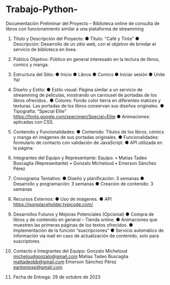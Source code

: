 ﻿# Trabajo-Python-
 Documentación Preliminar del Proyecto – Biblioteca online de consulta de libros con funcionamiento similar a una plataforma de streamming

1. Título y Descripción del Proyecto:
●	  Título: "Café y Tinta"
●	  Descripción: Desarrollo de un sitio web, con el objetivo de brindar el servicio de biblioteca en línea.

2. Público Objetivo:
    Público en general interesado en la lectura de libros, comics y manga.

3. Estructura del Sitio:
●   Inicio
●   Libros
●   Comics
●   Iniciar sesión
●   Unite Ya!

4. Diseño y Estilo:
●   Estilo visual: Página similar a un servicio de streamming de películas, mostrando un carrousel de portadas de los libros ofrecidos..
●   Colores: Fondo color tierra en diferentes matices y texturas. Las portadas de los libros conservan sus diseños originales.
●	  Tipografía: “Special Elite” https://fonts.google.com/specimen/Special+Elite
●   Animaciones: aplicadas con CSS.

5. Contenido y Funcionalidades:
●   Contenido: Títulos de los libros, cómics y manga en imágenes de sus portadas originales.
●   Funcionalidades: formulario de contacto con validación de JavaScript.
●   API utilizada en la página:

6. Integrantes del Equipo y Representante:
    Equipo:
•	  Matias Tadeo Buscaglia (Representante)
•	  Gonzalo Micheloud
•	  Emerson Sánchez Pérez 
 
7. Cronograma Tentativo:
●   Diseño y planificación: 3 semanas
●   Desarrollo y programación: 3 semanas
●   Creación de contenido: 3 semanas

8. Recursos Externos:
●   Uso de imágenes.
●   API https://jsonplaceholder.typicode.com/

9. Desarrollos Futuros y Mejoras Potenciales (Opcional)
●   Compra de libros y de contenido en general – Tienda online.
●   Animaciones que muestren las primeras páginas de los textos ofrecidos.
●	  Implementación de la función “suscripciones”
●	  Servicio automático de información vía mail en caso de actualización de contenido, solo para suscriptores.

10. Contacto e Integrantes del Equipo:
    Gonzalo Micheloud	micheloudgonzalo@gmail.com
    Matias Tadeo Buscaglia	mattadeobb@gmail.com
    Emerson Sánchez Pérez	eantoniosp@gmail.com

11. Fecha de Entrega:
    29 de octubre de 2023

